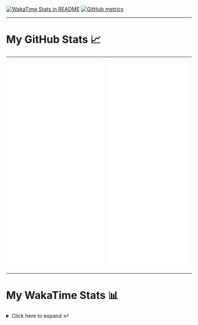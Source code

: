 [![WakaTime Stats in README](https://github.com/LOsioChico/LOsioChico/actions/workflows/waka.yml/badge.svg)](https://github.com/LOsioChico/LOsioChico/actions/workflows/waka.yml) [![GitHub metrics](https://github.com/LOsioChico/LOsioChico/actions/workflows/metrics.yml/badge.svg)](https://github.com/LOsioChico/LOsioChico/actions/workflows/metrics.yml)

---

# My GitHub Stats 📈

| ![](./assets/metrics.svg) | ![](./assets/metrics2.svg) |
| ------------------------- | -------------------------- |

---

# My WakaTime Stats 📊

<details>
<summary>Click here to expand ↩️</summary>
<br>

<!--START_SECTION:waka-->
![Lines of code](https://img.shields.io/badge/From%20Hello%20World%20I%27ve%20Written-387.7%20thousand%20lines%20of%20code-blue)

**🐱 My GitHub Data** 

> 📦 667.7 kB Used in GitHub's Storage 
 > 
> 🏆 11 Contributions in the Year 2025
 > 
> 🚫 Not Opted to Hire
 > 
> 📜 28 Public Repositories 
 > 
> 🔑 32 Private Repositories 
 > 
**I'm a Night 🦉** 

```text
🌞 Morning                606 commits         ███░░░░░░░░░░░░░░░░░░░░░░   13.88 % 
🌆 Daytime                1368 commits        ████████░░░░░░░░░░░░░░░░░   31.33 % 
🌃 Evening                1496 commits        █████████░░░░░░░░░░░░░░░░   34.26 % 
🌙 Night                  896 commits         █████░░░░░░░░░░░░░░░░░░░░   20.52 % 
```
📅 **I'm Most Productive on Thursday** 

```text
Monday                   616 commits         ████░░░░░░░░░░░░░░░░░░░░░   14.11 % 
Tuesday                  652 commits         ████░░░░░░░░░░░░░░░░░░░░░   14.93 % 
Wednesday                488 commits         ███░░░░░░░░░░░░░░░░░░░░░░   11.18 % 
Thursday                 798 commits         █████░░░░░░░░░░░░░░░░░░░░   18.28 % 
Friday                   665 commits         ████░░░░░░░░░░░░░░░░░░░░░   15.23 % 
Saturday                 744 commits         ████░░░░░░░░░░░░░░░░░░░░░   17.04 % 
Sunday                   403 commits         ██░░░░░░░░░░░░░░░░░░░░░░░   09.23 % 
```


📊 **This Week I Spent My Time On** 

```text
💬 Programming Languages: 
Scala                    6 hrs 49 mins       ██████████████████░░░░░░░   72.87 % 
JavaScript               1 hr 41 mins        █████░░░░░░░░░░░░░░░░░░░░   18.14 % 
Markdown                 33 mins             █░░░░░░░░░░░░░░░░░░░░░░░░   05.99 % 
JSON                     14 mins             █░░░░░░░░░░░░░░░░░░░░░░░░   02.53 % 
Other                    1 min               ░░░░░░░░░░░░░░░░░░░░░░░░░   00.21 % 
```

**I Mostly Code in TypeScript** 

```text
TypeScript               33 repos            █████████████░░░░░░░░░░░░   52.38 % 
Scala                    8 repos             ███░░░░░░░░░░░░░░░░░░░░░░   12.70 % 
JavaScript               6 repos             ██░░░░░░░░░░░░░░░░░░░░░░░   09.52 % 
CSS                      5 repos             ██░░░░░░░░░░░░░░░░░░░░░░░   07.94 % 
Java                     2 repos             █░░░░░░░░░░░░░░░░░░░░░░░░   03.17 % 
```




 Last Updated on 28/03/2025 01:05:19 UTC
<!--END_SECTION:waka-->

## </details>
